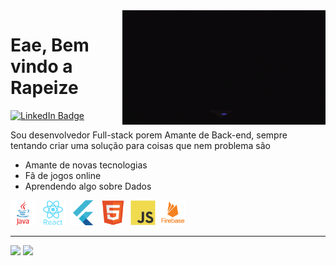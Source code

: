 <img src = "banner.gif" width = "325px" align = "right">

#  Eae, Bem vindo a Rapeize
  <div id="badges">
  <a href = "https://www.linkedin.com/in/lucas-reis-8288531a5/">
    <img src="https://img.shields.io/badge/LinkedIn-blue?style=for-the-badge&logo=linkedin&logoColor=white" alt="LinkedIn Badge"/>
  </a>
</div>

Sou desenvolvedor Full-stack porem Amante de Back-end, sempre tentando criar uma solução para coisas que nem problema são

- Amante de novas tecnologias
- Fã de jogos online
- Aprendendo algo sobre Dados

<div>
  <img src="https://github.com/devicons/devicon/blob/master/icons/java/java-original-wordmark.svg" title="Java" alt="Java" width="40" height="40"/>&nbsp;
  <img src="https://github.com/devicons/devicon/blob/master/icons/react/react-original-wordmark.svg" title="React" alt="React" width="40" height="40"/>&nbsp;
  <img src="https://github.com/devicons/devicon/blob/master/icons/flutter/flutter-original.svg" title="Flutter" alt="Flutter" width="40" height="40"/>&nbsp;
  <img src="https://github.com/devicons/devicon/blob/master/icons/html5/html5-original.svg" title="HTML5" alt="HTML" width="40" height="40"/>&nbsp;
  <img src="https://github.com/devicons/devicon/blob/master/icons/javascript/javascript-original.svg" title="JavaScript" alt="JavaScript" width="40" height="40"/>&nbsp;
  <img src="https://github.com/devicons/devicon/blob/master/icons/firebase/firebase-plain-wordmark.svg" title="Firebase" alt="Firebase" width="40" height="40"/>&nbsp;
</div>

---


<div align = "left">
<img height = "200em" src="https://github-readme-stats.vercel.app/api/top-langs/?username=Lucasreisxavier&show_icons=true&theme=algolia&count_private=true"/>
<img height = "200em" src="https://github-readme-stats.vercel.app/api?username=Lucasreisxavier&show_icons=true&show_icons=true&theme=algolia&count_private=true" />
</div>
